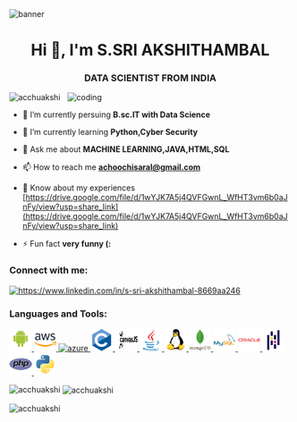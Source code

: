 <img aligh="center" alt="banner" width="1000" src="https://media.licdn.com/dms/image/D5610AQFdShMnEiD80A/image-shrink_1280/0/1682166928688?e=1682773200&v=beta&t=a_ftEJC0qNdlz7u-hPOjJajYwo7bGm7prIx-i4_K6b8">
<h1 align="center">Hi 👋, I'm S.SRI AKSHITHAMBAL</h1>
<h3 align="center">DATA SCIENTIST FROM INDIA</h3>

<img align="right" alt="coding" width="400" src="https://www.bing.com/th/id/OGC.a7c8411d3f407890668ba8c2134b6dba?pid=1.7&rurl=https%3a%2f%2fmedia.giphy.com%2fmedia%2fu2pmTWUi0MXjyrMaVj%2fgiphy.gif&ehk=y%2f6PLAkd%2bcVU6Oci5CnQig5PG%2bK8%2bYWOvpsZ6TbcnJs%3d">

<p align="left"> <img src="https://komarev.com/ghpvc/?username=acchuakshi&label=Profile%20views&color=0e75b6&style=flat" alt="acchuakshi" /> </p>

- 🔭 I’m currently persuing **B.sc.IT with Data Science**

- 🌱 I’m currently learning **Python,Cyber Security**

- 💬 Ask me about **MACHINE LEARNING,JAVA,HTML,SQL**

- 📫 How to reach me **achoochisaral@gmail.com**

- 📄 Know about my experiences [https://drive.google.com/file/d/1wYJK7A5j4QVFGwnL_WfHT3vm6b0aJnFy/view?usp=share_link](https://drive.google.com/file/d/1wYJK7A5j4QVFGwnL_WfHT3vm6b0aJnFy/view?usp=share_link)

- ⚡ Fun fact **very funny (:**

<h3 align="left">Connect with me:</h3>
<p align="left">
<a href="https://linkedin.com/in/https://www.linkedin.com/in/s-sri-akshithambal-8669aa246" target="blank"><img align="center" src="https://raw.githubusercontent.com/rahuldkjain/github-profile-readme-generator/master/src/images/icons/Social/linked-in-alt.svg" alt="https://www.linkedin.com/in/s-sri-akshithambal-8669aa246" height="30" width="40" /></a>
</p>

<h3 align="left">Languages and Tools:</h3>
<p align="left"> <a href="https://developer.android.com" target="_blank" rel="noreferrer"> <img src="https://raw.githubusercontent.com/devicons/devicon/master/icons/android/android-original-wordmark.svg" alt="android" width="40" height="40"/> </a> <a href="https://aws.amazon.com" target="_blank" rel="noreferrer"> <img src="https://raw.githubusercontent.com/devicons/devicon/master/icons/amazonwebservices/amazonwebservices-original-wordmark.svg" alt="aws" width="40" height="40"/> </a> <a href="https://azure.microsoft.com/en-in/" target="_blank" rel="noreferrer"> <img src="https://www.vectorlogo.zone/logos/microsoft_azure/microsoft_azure-icon.svg" alt="azure" width="40" height="40"/> </a> <a href="https://www.cprogramming.com/" target="_blank" rel="noreferrer"> <img src="https://raw.githubusercontent.com/devicons/devicon/master/icons/c/c-original.svg" alt="c" width="40" height="40"/> </a> <a href="https://canvasjs.com" target="_blank" rel="noreferrer"> <img src="https://raw.githubusercontent.com/Hardik0307/Hardik0307/master/assets/canvasjs-charts.svg" alt="canvasjs" width="40" height="40"/> </a> <a href="https://www.java.com" target="_blank" rel="noreferrer"> <img src="https://raw.githubusercontent.com/devicons/devicon/master/icons/java/java-original.svg" alt="java" width="40" height="40"/> </a> <a href="https://www.linux.org/" target="_blank" rel="noreferrer"> <img src="https://raw.githubusercontent.com/devicons/devicon/master/icons/linux/linux-original.svg" alt="linux" width="40" height="40"/> </a> <a href="https://www.mongodb.com/" target="_blank" rel="noreferrer"> <img src="https://raw.githubusercontent.com/devicons/devicon/master/icons/mongodb/mongodb-original-wordmark.svg" alt="mongodb" width="40" height="40"/> </a> <a href="https://www.mysql.com/" target="_blank" rel="noreferrer"> <img src="https://raw.githubusercontent.com/devicons/devicon/master/icons/mysql/mysql-original-wordmark.svg" alt="mysql" width="40" height="40"/> </a> <a href="https://www.oracle.com/" target="_blank" rel="noreferrer"> <img src="https://raw.githubusercontent.com/devicons/devicon/master/icons/oracle/oracle-original.svg" alt="oracle" width="40" height="40"/> </a> <a href="https://pandas.pydata.org/" target="_blank" rel="noreferrer"> <img src="https://raw.githubusercontent.com/devicons/devicon/2ae2a900d2f041da66e950e4d48052658d850630/icons/pandas/pandas-original.svg" alt="pandas" width="40" height="40"/> </a> <a href="https://www.php.net" target="_blank" rel="noreferrer"> <img src="https://raw.githubusercontent.com/devicons/devicon/master/icons/php/php-original.svg" alt="php" width="40" height="40"/> </a> <a href="https://www.python.org" target="_blank" rel="noreferrer"> <img src="https://raw.githubusercontent.com/devicons/devicon/master/icons/python/python-original.svg" alt="python" width="40" height="40"/> </a> </p>

<p><img align="left" src="https://github-readme-stats.vercel.app/api/top-langs?username=acchuakshi&show_icons=true&locale=en&layout=compact" alt="acchuakshi" /></p>

<p>&nbsp;<img align="center" src="https://github-readme-stats.vercel.app/api?username=acchuakshi&show_icons=true&locale=en" alt="acchuakshi" /></p>

<p><img align="center" src="https://github-readme-streak-stats.herokuapp.com/?user=acchuakshi&" alt="acchuakshi" /></p>
